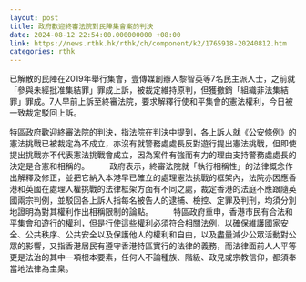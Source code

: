 ```yaml
---
layout: post
title: 政府歡迎終審法院對民陣集會案的判決
date: 2024-08-12 22:54:00.000000000 +08:00
link: https://news.rthk.hk/rthk/ch/component/k2/1765918-20240812.htm
categories: rthk
---
```


已解散的民陣在2019年舉行集會，壹傳媒創辦人黎智英等7名民主派人士，之前就「參與未經批准集結罪」罪成上訴，被裁定維持原判，但獲撤銷「組織非法集結罪」罪成。7人早前上訴至終審法院，要求解釋行使和平集會的憲法權利，今日被一致裁定駁回上訴。

特區政府歡迎終審法院的判決，指法院在判決中提到，各上訴人就《公安條例》的憲法挑戰已被裁定為不成立，亦沒有就警務處處長反對遊行提出憲法挑戰，但即使提出挑戰亦不代表憲法挑戰會成立，因為案件有強而有力的理由支持警務處處長的決定是合憲和相稱的。
　　 
政府表示，終審法院就「執行相稱性」的法律概念作出解釋及修正，並把它納入本港早已確立的處理憲法挑戰的框架內，法院亦因應香港和英國在處理人權挑戰的法律框架方面有不同之處，裁定香港的法庭不應跟隨英國兩宗判例，並駁回各上訴人指每名被告人的逮捕、檢控、定罪及判刑，均須分別地證明為對其權利作出相稱限制的論點。
　　 
特區政府重申，香港市民有合法和平集會和遊行的權利，但是行使這些權利必須符合相關法例，以確保維護國家安全、公共秩序、公共安全以及保護他人的權利和自由，以及盡量減少公眾活動對公眾的影響，又指香港居民有遵守香港特區實行的法律的義務，而法律面前人人平等更是法治的其中一項根本要素，任何人不論種族、階級、政見或宗教信仰，都須奉當地法律為圭臬。
